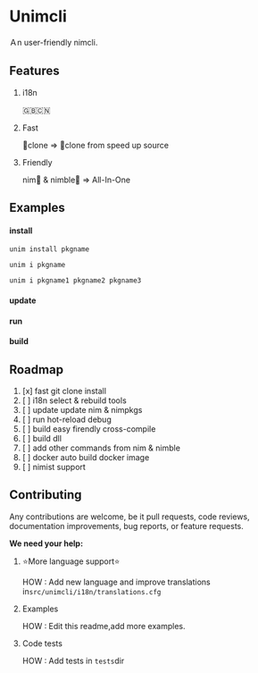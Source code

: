 # Unimcli

Ａn user-friendly nimcli.

## Features

1. i18n

   🇬🇧🇨🇳

2. Fast

   🐌clone => 🚀clone from speed up source

3. Friendly

   nim👑 & nimble👑 => All-In-One

## Examples

#### install

`unim install pkgname`

`unim i pkgname`

`unim i pkgname1 pkgname2 pkgname3`

#### update

#### run

#### build

## Roadmap

1. [x] fast git clone install
2. [ ] i18n select & rebuild tools
3. [ ] update update nim & nimpkgs
4. [ ] run hot-reload debug 
5. [ ] build easy  firendly cross-compile
6. [ ] build dll
7. [ ] add other commands from nim & nimble
8. [ ] docker auto build docker image
9. [ ] nimist support

## Contributing

Any contributions are welcome, be it pull requests, code reviews, documentation improvements, bug reports, or feature requests.

**We need your help:**

1. ⭐More language support⭐

   HOW : Add new language and improve translations in`src/unimcli/i18n/translations.cfg`

2. Examples

   HOW : Edit this readme,add more examples.

3. Code tests

   HOW : Add tests in `tests`dir

